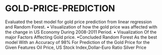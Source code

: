 # GOLD-PRICE-PREDICTION


Evaluated the best model for gold price prediction from linear regression and
Random
Forest.
• Visualization of how the gold price was affected with the change in US Economy
During 2008-2011 Period.
• Visualization Of the major Factors Affecting Gold price.
•Concluded Random Forest As the best model With an Accuracy of 98% For
Prediction of
the Gold Price for the Given Features Oil Price, US Stock Index,Dollar-Euro Ratio
Silver Price

